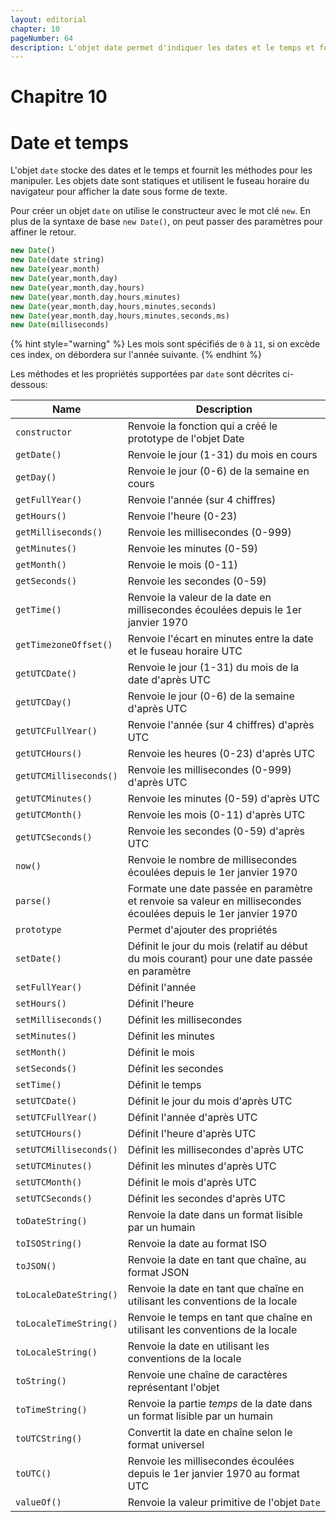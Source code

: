 ```yaml
---
layout: editorial
chapter: 10
pageNumber: 64
description: L'objet date permet d'indiquer les dates et le temps et fournit des méthodes pour les manipuler. Les objets date sont statiques et utilisent le fuseau horaire du navigateur pour afficher la date sous forme de texte.
---
```


# Chapitre 10

# Date et temps

L'objet `date` stocke des dates et le temps et fournit les méthodes pour les manipuler. Les objets date sont statiques et utilisent le fuseau horaire du navigateur pour afficher la date sous forme de texte.

Pour créer un objet `date` on utilise le constructeur avec le mot clé `new`. En plus de la syntaxe de base `new Date()`, on peut passer des paramètres pour affiner le retour.

```javascript
new Date()
new Date(date string)
new Date(year,month)
new Date(year,month,day)
new Date(year,month,day,hours)
new Date(year,month,day,hours,minutes)
new Date(year,month,day,hours,minutes,seconds)
new Date(year,month,day,hours,minutes,seconds,ms)
new Date(milliseconds)
```

{% hint style="warning" %}
Les mois sont spécifiés de `0` à `11`, si on excède ces index, on débordera sur l'année suivante.
{% endhint %}

Les méthodes et les propriétés supportées par `date` sont décrites ci-dessous:

| Name                   | Description                                                                                                    |
| ---------------------- | -------------------------------------------------------------------------------------------------------------- |
| `constructor`          | Renvoie la fonction qui a créé le prototype de l'objet Date                                                    |
| `getDate()`            | Renvoie le jour (1-31) du mois en cours                                                                        |
| `getDay()`             | Renvoie le jour (0-6) de la semaine en cours                                                                   |
| `getFullYear()`        | Renvoie l'année (sur 4 chiffres)                                                                               |
| `getHours()`           | Renvoie l'heure (0-23)                                                                                         |
| `getMilliseconds()`    | Renvoie les millisecondes (0-999)                                                                              |
| `getMinutes()`         | Renvoie les minutes (0-59)                                                                                     |
| `getMonth()`           | Renvoie le mois (0-11)                                                                                         |
| `getSeconds()`         | Renvoie les secondes (0-59)                                                                                    |
| `getTime()`            | Renvoie la valeur de la date en millisecondes écoulées depuis le 1er janvier 1970                              |
| `getTimezoneOffset()`  | Renvoie l'écart en minutes entre la date et le fuseau horaire UTC                                              |
| `getUTCDate()`         | Renvoie le jour (1-31) du mois de la date d'après UTC                                                          |
| `getUTCDay()`          | Renvoie le jour (0-6) de la semaine d'après UTC                                                                |
| `getUTCFullYear()`     | Renvoie l'année (sur 4 chiffres) d'après UTC                                                                   |
| `getUTCHours()`        | Renvoie les heures (0-23) d'après UTC                                                                          |
| `getUTCMilliseconds()` | Renvoie les millisecondes (0-999) d'après UTC                                                                  |
| `getUTCMinutes()`      | Renvoie les minutes (0-59) d'après UTC                                                                         |
| `getUTCMonth()`        | Renvoie les mois (0-11) d'après UTC                                                                            |
| `getUTCSeconds()`      | Renvoie les secondes (0-59) d'après UTC                                                                        |
| `now()`                | Renvoie le nombre de millisecondes écoulées depuis le 1er janvier 1970                                         |
| `parse()`              | Formate une date passée en paramètre et renvoie sa valeur en millisecondes écoulées depuis le 1er janvier 1970 |
| `prototype`            | Permet d'ajouter des propriétés                                                                                |
| `setDate()`            | Définit le jour du mois (relatif au début du mois courant) pour une date passée en paramètre                   |
| `setFullYear()`        | Définit l'année                                                                                                |
| `setHours()`           | Définit l'heure                                                                                                |
| `setMilliseconds()`    | Définit les millisecondes                                                                                      |
| `setMinutes()`         | Définit les minutes                                                                                            |
| `setMonth()`           | Définit le mois                                                                                                |
| `setSeconds()`         | Définit les secondes                                                                                           |
| `setTime()`            | Définit le temps                                                                                               |
| `setUTCDate()`         | Définit le jour du mois d'après UTC                                                                            |
| `setUTCFullYear()`     | Définit l'année d'après UTC                                                                                    |
| `setUTCHours()`        | Définit l'heure d'après UTC                                                                                    |
| `setUTCMilliseconds()` | Définit les millisecondes d'après UTC                                                                          |
| `setUTCMinutes()`      | Définit les minutes d'après UTC                                                                                |
| `setUTCMonth()`        | Définit le mois d'après UTC                                                                                    |
| `setUTCSeconds()`      | Définit les secondes d'après UTC                                                                               |
| `toDateString()`       | Renvoie la date dans un format lisible par un humain                                                           |
| `toISOString()`        | Renvoie la date au format ISO                                                                                  |
| `toJSON()`             | Renvoie la date en tant que chaîne, au format JSON                                                             |
| `toLocaleDateString()` | Renvoie la date en tant que chaîne en utilisant les conventions de la locale                                   |
| `toLocaleTimeString()` | Renvoie le temps en tant que chaîne en utilisant les conventions de la locale                                  |
| `toLocaleString()`     | Renvoie la date en utilisant les conventions de la locale                                                      |
| `toString()`           | Renvoie une chaîne de caractères représentant l'objet                                                          |
| `toTimeString()`       | Renvoie la partie _temps_ de la date dans un format lisible par un humain                                      |
| `toUTCString()`        | Convertit la date en chaîne selon le format universel                                                          |
| `toUTC()`              | Renvoie les millisecondes écoulées depuis le 1er janvier 1970 au format UTC                                    |
| `valueOf()`            | Renvoie la valeur primitive de l'objet `Date`                                                                  |
